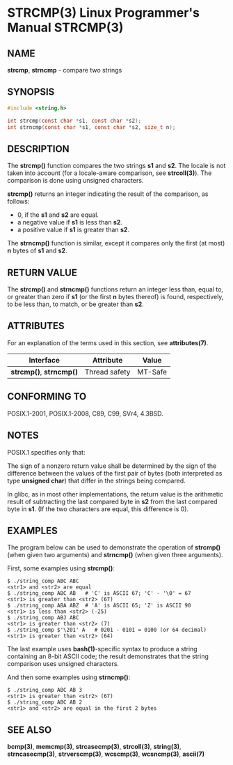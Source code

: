 # STRCMP(3) Linux Programmer's Manual STRCMP(3)

## NAME

**strcmp**, **strncmp** - compare two strings

## SYNOPSIS

```c
#include <string.h>

int strcmp(const char *s1, const char *s2);
int strncmp(const char *s1, const char *s2, size_t n);
```

## DESCRIPTION

The **strcmp()** function compares the two strings **s1** and **s2**. The locale is not taken into account (for a locale-aware comparison, see **strcoll(3)**). The comparison is done using unsigned characters.

**strcmp()** returns an integer indicating the result of the comparison, as follows:

- 0, if the **s1** and **s2** are equal.
- a negative value if **s1** is less than **s2**.
- a positive value if **s1** is greater than **s2**.

The **strncmp()** function is similar, except it compares only the first (at most) **n** bytes of **s1** and **s2**.

## RETURN VALUE

The **strcmp()** and **strncmp()** functions return an integer less than, equal to, or greater than zero if **s1** (or the first **n** bytes thereof) is found, respectively, to be less than, to match, or be greater than **s2**.

## ATTRIBUTES

For an explanation of the terms used in this section, see **attributes(7)**.

| Interface      | Attribute     | Value     |
|----------------|---------------|-----------|
| **strcmp()**, **strncmp()** | Thread safety | MT-Safe |

## CONFORMING TO

POSIX.1-2001, POSIX.1-2008, C89, C99, SVr4, 4.3BSD.

## NOTES

POSIX.1 specifies only that:

The sign of a nonzero return value shall be determined by the sign of the difference between the values of the first pair of bytes (both interpreted as type **unsigned char**) that differ in the strings being compared.

In glibc, as in most other implementations, the return value is the arithmetic result of subtracting the last compared byte in **s2** from the last compared byte in **s1**. (If the two characters are equal, this difference is 0).

## EXAMPLES

The program below can be used to demonstrate the operation of **strcmp()** (when given two arguments) and **strncmp()** (when given three arguments).

First, some examples using **strcmp()**:

```
$ ./string_comp ABC ABC
<str1> and <str2> are equal
$ ./string_comp ABC AB   # 'C' is ASCII 67; 'C' - '\0' = 67
<str1> is greater than <str2> (67)
$ ./string_comp ABA ABZ  # 'A' is ASCII 65; 'Z' is ASCII 90
<str1> is less than <str2> (-25)
$ ./string_comp ABJ ABC
<str1> is greater than <str2> (7)
$ ./string_comp $'\201' A   # 0201 - 0101 = 0100 (or 64 decimal)
<str1> is greater than <str2> (64)
```

The last example uses **bash(1)**-specific syntax to produce a string containing an 8-bit ASCII code; the result demonstrates that the string comparison uses unsigned characters.

And then some examples using **strncmp()**:

```
$ ./string_comp ABC AB 3
<str1> is greater than <str2> (67)
$ ./string_comp ABC AB 2
<str1> and <str2> are equal in the first 2 bytes
```

## SEE ALSO

**bcmp(3)**, **memcmp(3)**, **strcasecmp(3)**, **strcoll(3)**, **string(3)**, **strncasecmp(3)**, **strverscmp(3)**, **wcscmp(3)**, **wcsncmp(3)**, **ascii(7)**
